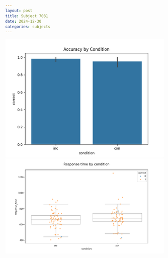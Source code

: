 ```yaml
---
layout: post
title: Subject 7031
date: 2024-12-30
categories: subjects
---
```


![](data/7031/run-12/7031_NF_acc.png)
![](data/7031/run-12/7031_NF_rt.png)
